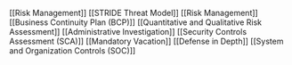 [[Risk Management]]
[[STRIDE Threat Model]]
[[Risk Management]]
[[Business Continuity Plan (BCP)]]
[[Quantitative and Qualitative Risk Assessment]]
[[Administrative Investigation]]
[[Security Controls Assessment (SCA)]]
[[Mandatory Vacation]]
[[Defense in Depth]]
[[System and Organization Controls (SOC)]]


